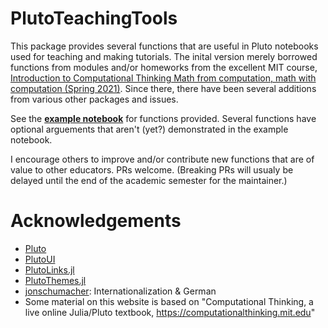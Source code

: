 # PlutoTeachingTools

This package provides several functions that are useful in Pluto notebooks used for teaching and making tutorials.  The inital version merely borrowed functions from modules and/or homeworks from the excellent MIT course, [Introduction to Computational Thinking
Math from computation, math with computation (Spring 2021)](https://computationalthinking.mit.edu/Spring21/).  Since there, there have been several additions from various other packages and issues.  

See the **[example notebook](https://juliapluto.github.io/PlutoTeachingTools.jl/example.html)** for functions provided.
Several functions have optional arguements that aren't (yet?) demonstrated in the example notebook.

I encourage others to improve and/or contribute new functions that are of value to other educators.  PRs welcome.  (Breaking PRs will usualy be delayed until the end of the academic semester for the maintainer.)

# Acknowledgements
- [Pluto](https://github.com/fonsp/Pluto.jl)
- [PlutoUI](https://github.com/fonsp/PlutoUI.jl)
- [PlutoLinks.jl](https://github.com/JuliaPluto/PlutoLinks.jl)
- [PlutoThemes.jl](https://github.com/JuliaPluto/PlutoThemes.jl)
- [jonschumacher](https://github.com/jonschumacher):  Internationalization & German
- Some material on this website is based on "Computational Thinking, a live online Julia/Pluto textbook, https://computationalthinking.mit.edu"

